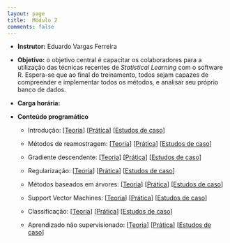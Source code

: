 ```yaml
---
layout: page
title:  Módulo 2
comments: false
---
```

* **Instrutor:** Eduardo Vargas Ferreira

* **Objetivo:** o objetivo central é capacitar os colaboradores para a utilização das técnicas recentes de *Statistical Learning* com o software R. Espera-se que ao final do treinamento, todos sejam capazes de compreender e implementar todos os métodos, e analisar seu próprio banco de dados.

* **Carga horária:** 

* **Conteúdo programático**

   - Introdução: [[Teoria]()] [[Prática]()] [[Estudos de caso]()]
              
   - Métodos de reamostragem: [[Teoria]()] [[Prática]()] [[Estudos de caso]()]
              
   - Gradiente descendente: [[Teoria]()] [[Prática]()] [[Estudos de caso]()]
              
   - Regularização: [[Teoria]()] [[Prática]()] [[Estudos de caso]()]
          
   - Métodos baseados em árvores: [[Teoria]()] [[Prática]()] [[Estudos de caso]()]
            
   - Support Vector Machines: [[Teoria]()] [[Prática]()] [[Estudos de caso]()]
          
   - Classificação: [[Teoria]()] [[Prática]()] [[Estudos de caso]()]
          
   - Aprendizado não supervisionado: [[Teoria]()] [[Prática]()] [[Estudos de caso]()]
              
   
